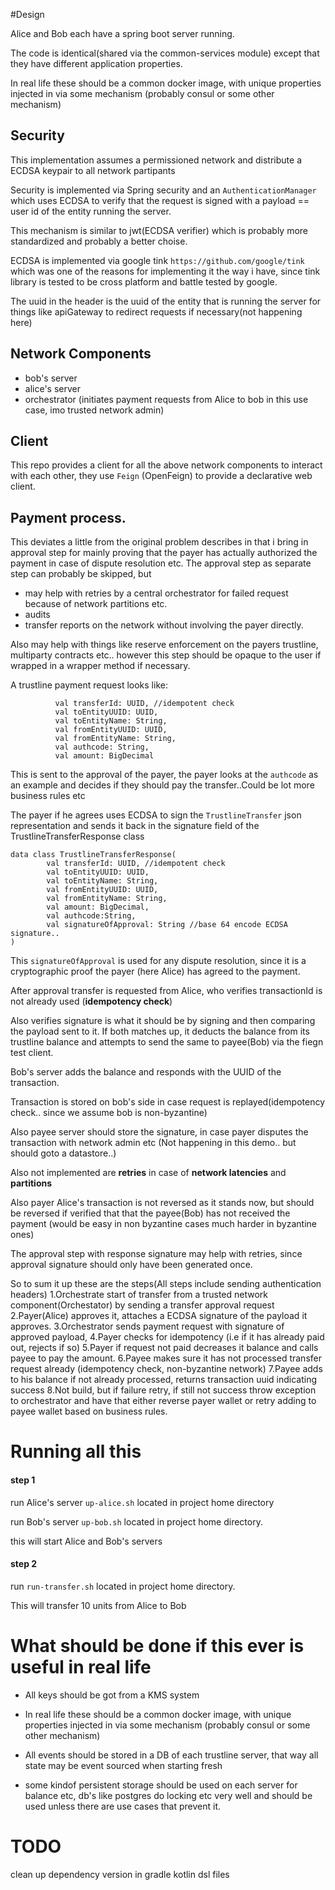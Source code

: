 #Design


Alice and Bob each have a spring boot server running.

The code is identical(shared via the common-services module) except that they have different application
properties.

In real life these should be a common docker image, with unique properties injected in via some
mechanism (probably consul or some other mechanism)

## Security
This implementation assumes a permissioned network and distribute a ECDSA keypair to all network partipants

Security is implemented via Spring security and an `AuthenticationManager` which uses ECDSA to verify that 
the request is signed with a payload == user id of the entity running the server.

This mechanism is similar to jwt(ECDSA verifier) which is probably more standardized and probably a better choise.

ECDSA is implemented via google tink `https://github.com/google/tink` which was one of the reasons for implementing
it the way i have, since tink library is tested to be cross platform and battle tested by google.

The uuid in the header is the uuid of the entity that is running the server for things like apiGateway to 
redirect requests if necessary(not happening here)
## Network Components

* bob's server
* alice's server
* orchestrator (initiates payment requests from Alice to bob in this use case, imo trusted network admin)


## Client

This repo provides a client for all the above network components to interact with each other, they use 
`Feign` (OpenFeign) to provide a declarative web client.


## Payment process.
This deviates a little from the original problem describes in that i bring in approval step for mainly proving that 
the payer has actually authorized the payment in case of dispute resolution etc.
The approval step as separate step can probably be skipped, but
* may help with retries by a central orchestrator for failed request because of network partitions etc.
* audits
* transfer reports on the network
without involving the payer directly.


Also may help with things like reserve enforcement on the payers trustline, multiparty contracts etc..
however this step should be opaque to the user if wrapped in a wrapper method if necessary.

A trustline payment request looks like:

``` TrustlineTransfer(
          val transferId: UUID, //idempotent check
          val toEntityUUID: UUID,
          val toEntityName: String,
          val fromEntityUUID: UUID,
          val fromEntityName: String,
          val authcode: String,
          val amount: BigDecimal
  ```

This is sent to the approval of the payer, the payer looks at the `authcode` as an example and 
decides if they should pay the transfer..Could be lot more business rules etc

The payer if he agrees uses ECDSA to sign the `TrustlineTransfer` json representation and sends it back in the 
signature field of the TrustlineTransferResponse class
```
data class TrustlineTransferResponse(
        val transferId: UUID, //idempotent check
        val toEntityUUID: UUID,
        val toEntityName: String,
        val fromEntityUUID: UUID,
        val fromEntityName: String,
        val amount: BigDecimal,
        val authcode:String,
        val signatureOfApproval: String //base 64 encode ECDSA signature..
)
```
                                  
This `signatureOfApproval` is used for any dispute resolution, since it is a cryptographic proof the payer
(here Alice) has agreed to the payment.

After approval transfer is requested from Alice, who verifies transactionId is not already used
(**idempotency check**)

Also verifies signature is what it should be by signing and then comparing the payload sent to it.
If both matches up, it deducts the balance from its trustline balance and attempts to send the same to 
payee(Bob) via the fiegn test client.

Bob's server adds the balance and responds with the UUID of the transaction.

Transaction is stored on bob's side in case request is replayed(idempotency check.. since we assume bob is
non-byzantine)

Also payee server should store the signature, in case payer disputes the transaction with network admin etc
(Not happening in this demo.. but should goto a datastore..)

Also not implemented are **retries** in case of **network latencies** and **partitions**

Also payer Alice's transaction is not reversed as it stands now, but should be reversed if verified that that
the payee(Bob) has not received the payment (would be easy in non byzantine cases much harder in byzantine ones)

The approval step with response signature may help with retries, since approval signature should only have
been generated once.


So to sum it up these are the steps(All steps include sending authentication headers)
1.Orchestrate start of transfer from a trusted network component(Orchestator) by sending a transfer approval request
2.Payer(Alice) approves it, attaches a ECDSA signature of the payload it approves.
3.Orchestrator sends payment request with signature of approved payload, 
4.Payer checks for idempotency (i.e if it has already paid out, rejects if so)
5.Payer if request not paid decreases it balance and calls payee to pay the amount.
6.Payee makes sure it has not processed transfer request already (idempotency check, non-byzantine network)
7.Payee adds to his balance if not already processed, returns transaction uuid indicating success
8.Not build, but if failure retry, if still not success throw exception to orchestrator and have that
either reverse payer wallet or retry adding to payee wallet based on business rules.



# Running all this

#### step 1
run Alice's server `up-alice.sh` located in project home directory

run Bob's server `up-bob.sh` located in project home directory.

this will start Alice and Bob's servers

#### step 2
run `run-transfer.sh` located in project home directory.

This will transfer 10 units from Alice to Bob 


# What should be done if this ever is useful in real life
* All keys should be got from a KMS system

* In real life these should be a common docker image, with unique properties injected in via some
 mechanism (probably consul or some other mechanism)


* All events should be stored in a DB of each trustline server, that way all state may be event sourced 
 when starting fresh
 
* some kindof persistent storage should be used on each server for balance etc, db's like postgres
do locking etc very well and should be used unless there are use cases that prevent it.

# TODO
clean up dependency version in gradle kotlin dsl files

